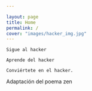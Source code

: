 ```yaml
---

layout: page
title: Home
permalink: /
cover: "images/hacker_img.jpg"
---
```


    Sigue al hacker

    Aprende del hacker 

    Conviértete en el hacker.

Adaptación del poema zen